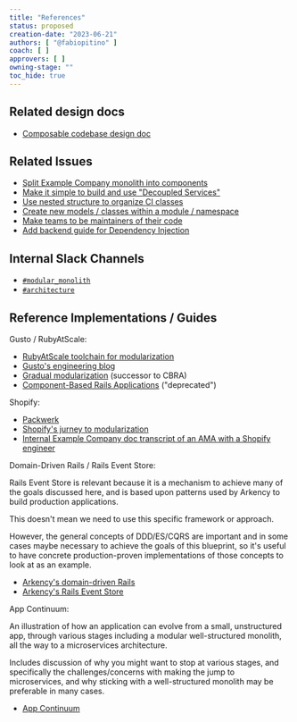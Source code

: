 ```yaml
---
title: "References"
status: proposed
creation-date: "2023-06-21"
authors: [ "@fabiopitino" ]
coach: [ ]
approvers: [ ]
owning-stage: ""
toc_hide: true
---
```


## Related design docs

- [Composable codebase design doc](../composable_codebase_using_rails_engines/index.md)

## Related Issues

- [Split Example Company monolith into components](https://example_company.com/example_company-org/example_company/-/issues/365293)
- [Make it simple to build and use "Decoupled Services"](https://example_company.com/example_company-org/example_company/-/issues/31121)
- [Use nested structure to organize CI classes](https://example_company.com/example_company-org/example_company/-/issues/209745)
- [Create new models / classes within a module / namespace](https://example_company.com/example_company-org/example_company/-/issues/212156)
- [Make teams to be maintainers of their code](https://example_company.com/example_company-org/example_company/-/issues/25872)
- [Add backend guide for Dependency Injection](https://example_company.com/example_company-org/example_company/-/merge_requests/73644)

## Internal Slack Channels

- [`#modular_monolith`](https://example_company.slack.com/archives/C03NTK6HZBM)
- [`#architecture`](https://example_company.slack.com/archives/CJ4DB7517)

## Reference Implementations / Guides

Gusto / RubyAtScale:

- [RubyAtScale toolchain for modularization](https://github.com/rubyatscale)
- [Gusto's engineering blog](https://engineering.gusto.com/laying-the-cultural-and-technical-foundation-for-big-rails/)
- [Gradual modularization](https://gradualmodularization.com/) (successor to CBRA)
- [Component-Based Rails Applications](https://cbra.info) ("deprecated")

Shopify:

- [Packwerk](https://github.com/Shopify/packwerk)
- [Shopify's jurney to modularization](https://shopify.engineering/shopify-monolith)
- [Internal Example Company doc transcript of an AMA with a Shopify engineer](https://docs.google.com/document/d/1uZbcaK8Aqs-D_n7_uQ5XE295r5UWDJEBwA6g5bTjcwc/edit#heading=h.d1tml5rlzrpa)

Domain-Driven Rails / Rails Event Store:

Rails Event Store is relevant because it is a mechanism to achieve many
of the goals discussed here, and is based upon patterns used by Arkency
to build production applications.

This doesn't mean we need to use this specific framework or approach.

However, the general concepts of DDD/ES/CQRS are important and in some
cases maybe necessary to achieve the goals of this blueprint, so it's
useful to have concrete production-proven implementations of those
concepts to look at as an example.

- [Arkency's domain-driven Rails](https://products.arkency.com/domain-driven-rails/)
- [Arkency's Rails Event Store](https://railseventstore.org)

App Continuum:

An illustration of how an application can evolve from a small, unstructured app, through various
stages including a modular well-structured monolith, all the way to a microservices architecture.

Includes discussion of why you might want to stop at various stages, and specifically the
challenges/concerns with making the jump to microservices, and why sticking with a
well-structured monolith may be preferable in many cases.

- [App Continuum](https://www.appcontinuum.io)

